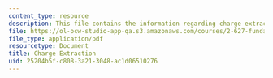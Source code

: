 ```yaml
---
content_type: resource
description: This file contains the information regarding charge extraction.
file: https://ol-ocw-studio-app-qa.s3.amazonaws.com/courses/2-627-fundamentals-of-photovoltaics-fall-2013/25204b5fc8083a213048ac1d06510276_MIT2_627F13_lec09.pdf
file_type: application/pdf
resourcetype: Document
title: Charge Extraction
uid: 25204b5f-c808-3a21-3048-ac1d06510276
---
```

